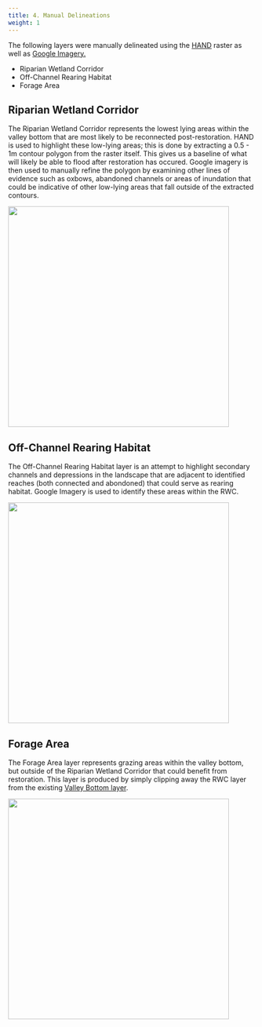 ```yaml
---
title: 4. Manual Delineations 
weight: 1
---
```

The following layers were manually delineated using the <a href="https://riverscapes.github.io/PBR_Planning_Model/2_project_tree.html#:~:text=within%20this%20branch.-,Height%20Above%20Nearest%20Drainage%20(HAND),-Hillshade"> HAND</a> raster as well as <a href="https://earth.google.com/web/@10.7574218,34.78259653,621a,19577829d,35y,0h,0t,0r/data=Ci4SLBIgOGQ2YmFjYjU2ZDIzMTFlOThiNTM2YjMzNGRiYmRhYTAiCGxheWVyc18w"> Google Imagery.</a> 

- Riparian Wetland Corridor 
- Off-Channel Rearing Habitat
- Forage Area




## Riparian Wetland Corridor 

The Riparian Wetland Corridor represents the lowest lying areas within the valley bottom that are most likely to be reconnected post-restoration. HAND is used to highlight these low-lying areas; this is done by extracting a 0.5 - 1m contour polygon from the raster itself. This gives us a baseline of what will likely be able to flood after restoration has occured. Google imagery is then used to manually refine the polygon by examining other lines of evidence such as oxbows, abandoned channels or areas of inundation that could be indicative of other low-lying areas that fall outside of the extracted contours.   

<img src="{{ site.baseurl }}/assets/images/RWC.PNG" width="450">

## Off-Channel Rearing Habitat  

The Off-Channel Rearing Habitat layer is an attempt to highlight secondary channels and depressions in the landscape that are adjacent to identified reaches (both connected and abondoned) that could serve as rearing habitat. Google Imagery is used to identify these areas within the RWC. 

<img src="{{ site.baseurl }}/assets/images/OFRH.PNG" width="450">


## Forage Area

The Forage Area layer represents grazing areas within the valley bottom, but outside of the Riparian Wetland Corridor that could benefit from restoration. This layer is produced by simply clipping away the RWC layer from the existing <a href="https://riverscapes.github.io/PBR_Planning_Model/2_project_tree.html#:~:text=its%20nested%20contents.-,Valley%20Bottom,-This%20branch%20contains">Valley Bottom layer</a>. 

<img src="{{ site.baseurl }}/assets/images/FA.PNG" width="450">

